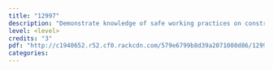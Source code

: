 ```yaml
---
title: "12997"
description: "Demonstrate knowledge of safe working practices on construction sites"
level: <level>
credits: "3"
pdf: "http://c1940652.r52.cf0.rackcdn.com/579e6799b8d39a2071000d86/12997.pdf"
categories:
---
```

